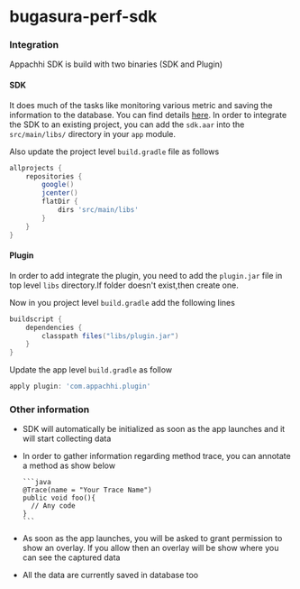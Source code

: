 # bugasura-perf-sdk

### Integration

Appachhi SDK is build with two binaries (SDK and Plugin)

#### SDK
It does much of the tasks like monitoring various metric and saving the information to the database. You can find details [here](https://github.com/appachhi/android-sdk).
In order to integrate the SDK to an existing project, you can add the `sdk.aar` into the `src/main/libs/` directory in your `app` module. 

Also update the project level `build.gradle` file  as follows

```gradle
allprojects {
    repositories {
        google()
        jcenter()
        flatDir {
            dirs 'src/main/libs'
        }
    }
}
```

#### Plugin
In order to add  integrate the plugin, you need to add the `plugin.jar` file in top level `libs` directory.If folder doesn't exist,then create one.

Now in you project level `build.gradle` add the following lines

```gradle
buildscript {
    dependencies {
        classpath files("libs/plugin.jar")
    }
}
```
Update the app level `build.gradle` as follow

```gradle
apply plugin: 'com.appachhi.plugin'
```

### Other information

- SDK will automatically be initialized as soon as the app launches and it will start collecting data

- In order to gather information regarding method trace, you can annotate a method as show below

      ```java
      @Trace(name = "Your Trace Name")
      public void foo(){
        // Any code
      }
      ```
- As soon as the app launches, you will be asked to grant permission to show an overlay. If you allow then an overlay will be show where you can see the captured data

- All the data are currently saved in database too 
